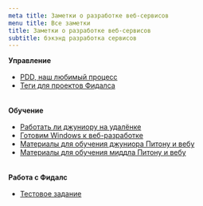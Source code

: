 ```yaml
---
meta title: Заметки о разработке веб-сервисов
menu title: Все заметки
title: Заметки о разработке веб-сервисов
subtitle: бэкэнд разработка сервисов
---
```


<div>
    <b>Управление</b>
    <ul style="margin: 1rem 0">
        <li><a href="/dev">PDD, наш любимый процесс</a></li>
        <li><a href="/process/tags">Теги для проектов Фидалса</a></li>
    </ul>
</div>
<br>
<div>
    <b>Обучение</b>
    <ul style="margin: 1rem 0">
        <li><a href="/dev/junior_on_remote">Работать ли джуниору на удалёнке</a></li>
        <li><a href="/dev/with_windows">Готовим Windows к веб-разработке</a></li>
        <li><a href="/learn/junior">Материалы для обучения джуниора Питону и вебу</a></li>
        <li><a href="/learn/middle">Материалы для обучения миддла Питону и вебу</a></li>
    </ul>
</div>
<br>
<div>
    <b>Работа с Фидалс</b>
    <ul style="margin: 1rem 0">
        <li><a href="/dev/test_process">Тестовое задание</a></li>
    </ul>
</div>
<br>

